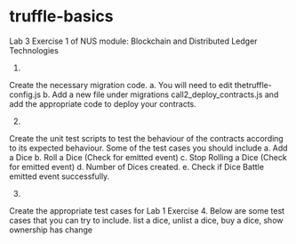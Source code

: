 # truffle-basics
Lab 3 Exercise 1 of NUS module: Blockchain and Distributed Ledger Technologies

1.
Create the necessary migration code. 
a.
You will need to edit the ​truffle-config.js 
b.
Add a new file under migrations call ​2_deploy_contracts.js​ and add the appropriate code to deploy your contracts.

2.
Create the unit test scripts to test the behaviour of the contracts according to its expected  behaviour.
Some of the test cases you should include 
a.
Add a Dice 
b.
Roll a Dice (Check for emitted event) 
c.
Stop Rolling a Dice (Check for emitted event) 
d.
Number of Dices created. 
e.
Check if Dice Battle emitted event successfully.

3.
Create the appropriate test cases for ​Lab 1 Exercise 4. ​Below are some test cases that you can try to include.
list a dice, unlist a dice, buy a dice, show ownership has change 
